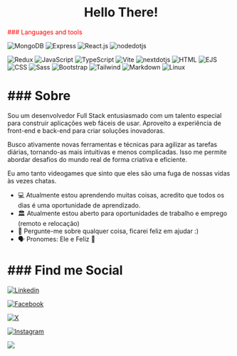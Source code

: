 
<h1 align=center>&nbspHello There!</h1>

<p style="color: Red;"> ### Languages and tools<p>

![MongoDB](https://img.shields.io/badge/MongoDB-black?style=flat&logo=mongodb&logoColor=47A248)
![Express](https://img.shields.io/badge/Express-white?style=flat&logo=express&logoColor=000000)
![React.js](https://img.shields.io/badge/React.js-black?style=flat&logo=react&logoColor=61DAFB)
![nodedotjs](https://img.shields.io/badge/Node.js-43853D?style=flat&logo=nodedotjs&logoColor=white)

![Redux](https://img.shields.io/badge/Redux-white?style=flat&logo=redux&logoColor=764ABC)
![JavaScript](https://img.shields.io/badge/JavaScript-F7DF1E?style=flat&logo=javascript&logoColor=black)
![TypeScript](https://img.shields.io/badge/TypeScript-white?style=flat&logo=typescript&logoColor=3178C6)
![Vite](https://img.shields.io/badge/Vite-black?style=flat&logo=vite&logoColor=646CFF)
![nextdotjs](https://img.shields.io/badge/Next.js-white?style=flat&logo=nextdotjs&logoColor=000000)
![HTML](https://img.shields.io/badge/HTML5-E34F26?style=flat&logo=html5&logoColor=white)
![EJS](https://img.shields.io/badge/EJS-black?style=flat&logo=ejs&logoColor=B4CA65)
![CSS](https://img.shields.io/badge/CSS3-1572B6?style=flat&logo=css3&logoColor=white)
![Sass](https://img.shields.io/badge/Sass-black?style=flat&logo=sass&logoColor=CC6699)
![Bootstrap](https://img.shields.io/badge/Bootstrap-563D7C?style=flat&logo=bootstrap&logoColor=white)
![Tailwind](https://img.shields.io/badge/Tailwind-white?style=flat&logo=tailwindcss&logoColor=06B6D4)
![Markdown](https://img.shields.io/badge/Markdown-black?style=flat&logo=markdown&logoColor=white)
![Linux](https://img.shields.io/badge/Linux-FCC624?style=flat&logo=linux&logoColor=black)

<h1>### Sobre</h1>

Sou um desenvolvedor Full Stack entusiasmado com um talento especial para construir aplicações web fáceis de usar. Aproveito a experiência de front-end e back-end para criar soluções inovadoras.

Busco ativamente novas ferramentas e técnicas para agilizar as tarefas diárias, tornando-as mais intuitivas e menos complicadas. Isso me permite abordar desafios do mundo real de forma criativa e eficiente.

Eu amo tanto videogames que sinto que eles são uma fuga de nossas vidas às vezes chatas.

- 💻 Atualmente estou aprendendo muitas coisas, acredito que todos os dias é uma oportunidade de aprendizado.
- 🏛️ Atualmente estou aberto para oportunidades de trabalho e emprego (remoto e relocação)
- 💬 Pergunte-me sobre qualquer coisa, ficarei feliz em ajudar :)
- 🗣️ Pronomes: Ele e Feliz 🙂

<h1>### Find me Social</h1>

[![Linkedin](https://img.shields.io/badge/LinkedIn-0077B5?style=flat&logo=linkedin&logoColor=white)](https://www.linkedin.com/in/saniero/)

[![Facebook](https://img.shields.io/badge/Facebook-0077B5?style=flat&logo=facebook&logoColor=white)](https://www.facebook.com/saniero/)

[![X](https://img.shields.io/badge/x-000?style=flat&logo=x&logoColor=white)](https://www.x.com/saniero/)

[![Instagram](https://img.shields.io/badge/Instagram-red?style=flat&logo=instagram&logoColor=white)](https://www.instagram.com/saniero/)

![](https://komarev.com/ghpvc/?username=saniero)
